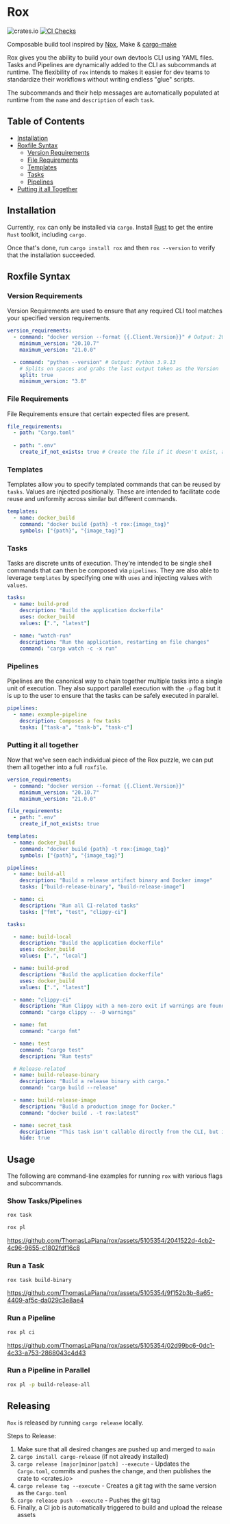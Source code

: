 # Rox

![crates.io](https://img.shields.io/crates/v/rox-cli.svg)
[![CI Checks](https://github.com/ThomasLaPiana/rox/actions/workflows/checks.yml/badge.svg)](https://github.com/ThomasLaPiana/rox/actions/workflows/checks.yml)

Composable build tool inspired by [Nox](https://nox.thea.codes/en/stable/), Make & [cargo-make](https://github.com/sagiegurari/cargo-make)

Rox gives you the ability to build your own devtools CLI using YAML files. Tasks and Pipelines are dynamically added to the CLI as subcommands at runtime. The flexibility of `rox` intends to makes it easier for dev teams to standardize their workflows without writing endless "glue" scripts.

The subcommands and their help messages are automatically populated at runtime from the `name` and `description` of each `task`.

## Table of Contents

- [Installation](#installation)
- [Roxfile Syntax](#roxfile-syntax)
  - [Version Requirements](#version-requirements)
  - [File Requirements](#file-requirements)
  - [Templates](#templates)
  - [Tasks](#tasks)
  - [Pipelines](#pipelines)
- [Putting it all Together](#putting-it-all-together)

## Installation

Currently, `rox` can only be installed via `cargo`.  Install [Rust](https://www.rust-lang.org/tools/install) to get the entire `Rust` toolkit, including `cargo`.

Once that's done, run `cargo install rox` and then `rox --version` to verify that the installation succeeded.

## Roxfile Syntax

### Version Requirements

Version Requirements are used to ensure that any required CLI tool matches your specified version requirements.

```yaml
version_requirements:
  - command: "docker version --format {{.Client.Version}}" # Output: 20.10.23
    minimum_version: "20.10.7"
    maximum_version: "21.0.0"

  - command: "python --version" # Output: Python 3.9.13
    # Splits on spaces and grabs the last output token as the Version
    split: true 
    minimum_version: "3.8"
```

### File Requirements

File Requirements ensure that certain expected files are present.

```yaml
file_requirements:
  - path: "Cargo.toml" 
  
  - path: ".env"
    create_if_not_exists: true # Create the file if it doesn't exist, as opposed to throwing an error
```

### Templates

Templates allow you to specify templated commands that can be reused by `tasks`. Values are injected positionally. These are intended to facilitate code reuse and uniformity across similar but different commands.

```yaml
templates:
  - name: docker_build
    command: "docker build {path} -t rox:{image_tag}"
    symbols: ["{path}", "{image_tag}"]
```

### Tasks

Tasks are discrete units of execution. They're intended to be single shell commands that can then be composed via `pipelines`. They are also able to leverage `templates` by specifying one with `uses` and injecting values with `values`.

```yaml
tasks:
  - name: build-prod
    description: "Build the application dockerfile"
    uses: docker_build
    values: [".", "latest"]
    
  - name: "watch-run"
    description: "Run the application, restarting on file changes"
    command: "cargo watch -c -x run"
```

### Pipelines

Pipelines are the canonical way to chain together multiple tasks into a single unit of execution. They also support parallel execution with the `-p` flag but it is up to the user to ensure that the tasks can be safely executed in parallel.

```yaml
pipelines: 
  - name: example-pipeline
    description: Composes a few tasks
    tasks: ["task-a", "task-b", "task-c"]
```

### Putting it all together

Now that we've seen each individual piece of the Rox puzzle, we can put them all together into a full `roxfile`.

```yaml
version_requirements:
  - command: "docker version --format {{.Client.Version}}"
    minimum_version: "20.10.7"
    maximum_version: "21.0.0"

file_requirements:
  - path: ".env"
    create_if_not_exists: true

templates:
  - name: docker_build
    command: "docker build {path} -t rox:{image_tag}"
    symbols: ["{path}", "{image_tag}"]

pipelines:
  - name: build-all
    description: "Build a release artifact binary and Docker image"
    tasks: ["build-release-binary", "build-release-image"]

  - name: ci
    description: "Run all CI-related tasks"
    tasks: ["fmt", "test", "clippy-ci"]

tasks:

  - name: build-local
    description: "Build the application dockerfile"
    uses: docker_build
    values: [".", "local"]

  - name: build-prod
    description: "Build the application dockerfile"
    uses: docker_build
    values: [".", "latest"]

  - name: "clippy-ci"
    description: "Run Clippy with a non-zero exit if warnings are found."
    command: "cargo clippy -- -D warnings"

  - name: fmt
    command: "cargo fmt"

  - name: test
    command: "cargo test"
    description: "Run tests"

  # Release-related
  - name: build-release-binary
    description: "Build a release binary with cargo."
    command: "cargo build --release"

  - name: build-release-image
    description: "Build a production image for Docker."
    command: "docker build . -t rox:latest"

  - name: secret_task
    description: "This task isn't callable directly from the CLI, but is available to pipelines!"
    hide: true

```

## Usage

The following are command-line examples for running `rox` with various flags and subcommands.

### Show Tasks/Pipelines

```sh
rox task
```

```sh
rox pl
```


https://github.com/ThomasLaPiana/rox/assets/5105354/2041522d-4cb2-4c96-9655-c1802fdf16c8


### Run a Task

```sh
rox task build-binary
```


https://github.com/ThomasLaPiana/rox/assets/5105354/9f152b3b-8a65-4409-af5c-da029c3e8ae4


### Run a Pipeline

```sh
rox pl ci
```


https://github.com/ThomasLaPiana/rox/assets/5105354/02d99bc6-0dc1-4c33-a753-2868043c4d43


### Run a Pipeline in Parallel

```sh
rox pl -p build-release-all
```

## Releasing

`Rox` is released by running `cargo release` locally.

Steps to Release:

1. Make sure that all desired changes are pushed up and merged to `main`
1. `cargo install cargo-release` (if not already installed)
1. `cargo release [major|minor|patch] --execute` - Updates the `Cargo.toml`, commits and pushes the change, and then publishes the crate to <crates.io>
1. `cargo release tag --execute` - Creates a git tag with the same version as the `Cargo.toml`
1. `cargo release push --execute` - Pushes the git tag
1. Finally, a CI job is automatically triggered to build and upload the release assets
